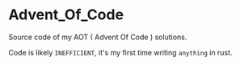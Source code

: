 # Advent_Of_Code
Source code of my AOT ( Advent Of Code ) solutions.

Code is likely `INEFFICIENT`, it's my first time writing `anything` in rust.
